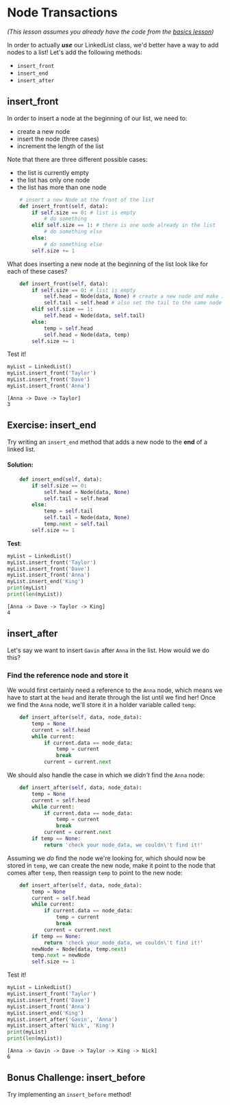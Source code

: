 # Node Transactions

_\(This lesson assumes you already have the code from the_ [_basics lesson_](https://gawdiseattle.gitbook.io/wdi/08-cs/intro/basics)_\)_

In order to actually _**use**_ our LinkedList class, we'd better have a way to add nodes to a list! Let's add the following methods:

* `insert_front`
* `insert_end`
* `insert_after`

## insert\_front

In order to insert a node at the beginning of our list, we need to:

* create a new node
* insert the node \(three cases\)
* increment the length of the list

Note that there are three different possible cases:

* the list is currently empty
* the list has only one node
* the list has more than one node

```python
    # insert a new Node at the front of the list
    def insert_front(self, data):
        if self.size == 0: # list is empty
            # do something
        elif self.size == 1: # there is one node already in the list
            # do something else
        else:
            # do something else
        self.size += 1
```

What does inserting a new node at the beginning of the list look like for each of these cases?

```python
    def insert_front(self, data):
        if self.size == 0: # list is empty
            self.head = Node(data, None) # create a new node and make it the head
            self.tail = self.head # also set the tail to the same node
        elif self.size == 1:
            self.head = Node(data, self.tail)
        else:
            temp = self.head
            self.head = Node(data, temp)
        self.size += 1
```

Test it!

```python
myList = LinkedList()
myList.insert_front('Taylor')
myList.insert_front('Dave')
myList.insert_front('Anna')
```

```text
[Anna -> Dave -> Taylor]
3
```

## Exercise: insert\_end

Try writing an `insert_end` method that adds a new node to the **end** of a linked list.

#### Solution:

```python
    def insert_end(self, data):
        if self.size == 0:
            self.head = Node(data, None)
            self.tail = self.head
        else:
            temp = self.tail
            self.tail = Node(data, None)
            temp.next = self.tail
        self.size += 1
```

**Test**:

```python
myList = LinkedList()
myList.insert_front('Taylor')
myList.insert_front('Dave')
myList.insert_front('Anna')
myList.insert_end('King')
print(myList)
print(len(myList))
```

```text
[Anna -> Dave -> Taylor -> King]
4
```

## insert\_after

Let's say we want to insert `Gavin` after `Anna` in the list. How would we do this?

### Find the reference node and store it

We would first certainly need a reference to the `Anna` node, which means we have to start at the `head` and iterate through the list until we find her! Once we find the `Anna` node, we'll store it in a holder variable called `temp`:

```python
    def insert_after(self, data, node_data):
        temp = None
        current = self.head
        while current:
            if current.data == node_data:
                temp = current
                break
            current = current.next
```

We should also handle the case in which we _didn't_ find the `Anna` node:

```python
    def insert_after(self, data, node_data):
        temp = None
        current = self.head
        while current:
            if current.data == node_data:
                temp = current
                break
            current = current.next
        if temp == None:
            return 'check your node_data, we couldn\'t find it!'
```

Assuming we _do_ find the node we're looking for, which should now be stored in `temp`, we can create the new node, make it point to the node that comes after `temp`, then reassign `temp` to point to the new node:

```python
    def insert_after(self, data, node_data):
        temp = None
        current = self.head
        while current:
            if current.data == node_data:
                temp = current
                break
            current = current.next
        if temp == None:
            return 'check your node_data, we couldn\'t find it!'
        newNode = Node(data, temp.next)
        temp.next = newNode
        self.size += 1
```

Test it!

```python
myList = LinkedList()
myList.insert_front('Taylor')
myList.insert_front('Dave')
myList.insert_front('Anna')
myList.insert_end('King')
myList.insert_after('Gavin', 'Anna')
myList.insert_after('Nick', 'King')
print(myList)
print(len(myList))
```

```text
[Anna -> Gavin -> Dave -> Taylor -> King -> Nick]
6
```

## Bonus Challenge: insert\_before

Try implementing an `insert_before` method!

